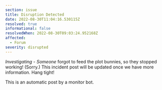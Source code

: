 ```yaml
---
section: issue
title: Disruption Detected
date: 2022-08-30T11:04:16.530115Z
resolved: true
informational: false
resolvedWhen: 2022-08-30T09:03:24.952168Z
affected:
  - Forum
severity: disrupted
---
```

*Investigating* - _Someone_ forgot to feed the plot bunnies, so they stopped working! (Sorry.) This incident post will be updated once we have more information. Hang tight!

This is an automatic post by a monitor bot.
        